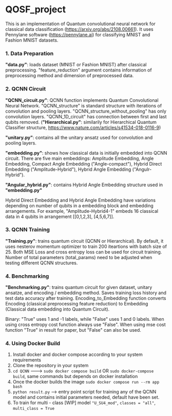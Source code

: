# QOSF_project

This is an implementation of Quantum convolutional neural network for classical data classification (https://arxiv.org/abs/2108.00661). It uses Pennylane software (https://pennylane.ai) for classifying MNIST and Fashion MNIST datasets.

### 1. Data Preparation
**"data.py"**: loads dataset (MNIST or Fashion MNIST) after classical preprocessing. 
"feature_reduction" argument contains information of preprocessing method and     dimension of preprocessed data.

### 2. QCNN Circuit
**"QCNN_circuit.py"**: QCNN function implements Quantum Convolutional Neural Network.
"QCNN_structure" is standard structure with iterations of convolution and pooling layers.
"QCNN_structure_without_pooling" has only convolution layers.
"QCNN_1D_circuit" has connection between first and last qubits removed.
(**"Hierarchical.py"**: similarily for Hierarchical Quantum Classifier structure, https://www.nature.com/articles/s41534-018-0116-9)

**"unitary.py"**: contains all the unitary ansatz used for convolution and pooling layers.

**"embedding.py"**: shows how classical data is initially embedded into QCNN circuit.
There are five main embeddings: Amplitude Embedding, Angle Embedding, Compact Angle Embedding ("Angle-compact"), Hybrid Direct Embedding ("Amplitude-Hybrid"), Hybrid Angle Embedding ("Angulr-Hybrid").

**"Angular_hybrid.py"**: contains Hybrid Angle Embedding structure used in **"embedding.py"**

Hybrid Direct Embedding and Hybrid Angle Embedding have variations depending on number of qubits in a embedding block and embedding arrangements. For example, "Amplitude-Hybrid4-1" embeds 16 classical data in 4 qubits in arrangement [[0,1,2,3], [4,5,6,7]].

### 3. QCNN Training
**"Training.py"**: trains quantum circuit (QCNN or Hierarchical). By default, it uses nesterov momentum optimizer to train 200 iteartions with batch size of 25. Both MSE Loss and cross entropy loss can be used for circuit training. Number of total parameters (total_params) need to be adjusted when testing different QCNN structures. 

### 4. Benchmarking
**"Benchmarking.py"**: trains quantum circuit for given dataset, unitary ansatze, and encoding / embedding method. Saves training loss history and test data accuracy after training. Encoding_to_Embedding function converts Encoding (classical preprocessing feature reduction) to Embedding (Classical data embedding into Quantum Circuit).


Binary: "True" uses 1 and -1 labels, while "False" uses 1 and 0 labels. When using cross entropy cost function always use "False".
When using mse cost function "True" in result for paper, but "False" can also be used.

### 4. Using Docker Build
1. Install docker and docker compose according to your system requirements
2. Clone the repository in your system
3. `cd QCNN` ---> `sudo docker compose build` OR `sudo docker-compose build`, same commands but depends on docker installation
4. Once the docker builds the image `sudo docker compose run --rm app bash`
5. `python result.py` --> entry point script for training any of the QCNN model and contains initial parameters needed, default have been set.
6. To train for multi - class [WIP] model `"U_SU4_mod"`, `classes = "all"`, `multi_class = True`